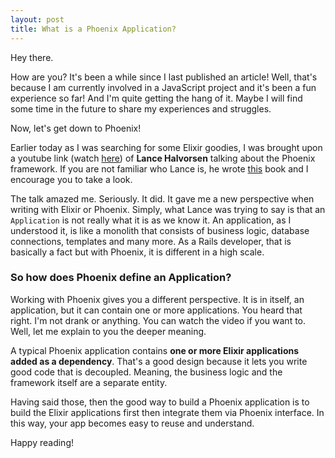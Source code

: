 ```yaml
---
layout: post
title: What is a Phoenix Application?
---
```


Hey there.

How are you? It's been a while since I last published an article! Well, that's
because I am currently involved in a JavaScript project and it's been a fun
experience so far! And I'm quite getting the hang of it. Maybe I will find some time
in the future to share my experiences and struggles.

<!--break-->

Now, let's get down to Phoenix!

Earlier today as I was searching for some Elixir goodies, I was brought upon a
youtube link (watch [here](https://www.youtube.com/watch?v=lDKCSheBc-8)) of **Lance Halvorsen** 
talking about the Phoenix framework. If you are not familiar who Lance is, he wrote 
[this](https://pragprog.com/book/lhelph/functional-web-development-with-elixir-otp-and-phoenix)
book and I encourage you to take a look.

The talk amazed me. Seriously. It did. It gave me a new perspective when writing
with Elixir or Phoenix. Simply, what Lance was trying to say is that an
`Application` is not really what it is as we know it. An application, as I
understood it, is like a monolith that consists of business logic, database
connections, templates and many more. As a Rails developer, that is basically
a fact but with Phoenix, it is different in a high scale.

### So how does Phoenix define an Application?

Working with Phoenix gives you a different perspective. It is in itself, an
application, but it can contain one or more applications. You heard that right.
I'm not drank or anything. You can watch the video if you want to. Well, let me
explain to you the deeper meaning.

A typical Phoenix application contains **one or more Elixir applications added as
a dependency**. That's a good design because it lets you write good code that is
decoupled. Meaning, the business logic and the framework itself are a separate
entity.

Having said those, then the good way to build a Phoenix application is to build
the Elixir applications first then integrate them via Phoenix interface. In this
way, your app becomes easy to reuse and understand.

Happy reading!
